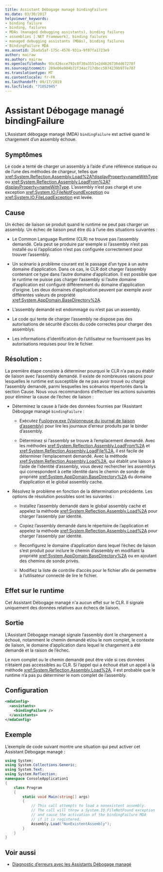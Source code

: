 ```yaml
---
title: Assistant Débogage managé bindingFailure
ms.date: 03/30/2017
helpviewer_keywords:
- binding failure
- binding, failures
- MDAs (managed debugging assistants), binding failures
- assemblies [.NET Framework], binding failures
- managed debugging assistants (MDAs), binding failures
- BindingFailure MDA
ms.assetid: 26ada5af-175c-4576-931a-9f07fa1723e9
author: mairaw
ms.author: mairaw
ms.openlocfilehash: 93c426cce792c8f30a3551e2d4626736dd67278f
ms.sourcegitcommit: 289e06e904b72f34ac717dbcc5074239b977e707
ms.translationtype: MT
ms.contentlocale: fr-FR
ms.lasthandoff: 09/17/2019
ms.locfileid: "71052945"
---
```

# <a name="bindingfailure-mda"></a>Assistant Débogage managé bindingFailure

L’Assistant débogage managé (MDA) `bindingFailure` est activé quand le chargement d’un assembly échoue.

## <a name="symptoms"></a>Symptômes

Le code a tenté de charger un assembly à l’aide d’une référence statique ou de l’une des méthodes de chargeur, telles que <xref:System.Reflection.Assembly.Load%2A?displayProperty=nameWithType> ou <xref:System.Reflection.Assembly.LoadFrom%2A?displayProperty=nameWithType>. L’assembly n’est pas chargé et une exception <xref:System.IO.FileNotFoundException> ou <xref:System.IO.FileLoadException> est levée.

## <a name="cause"></a>Cause

Un échec de liaison se produit quand le runtime ne peut pas charger un assembly. Un échec de liaison peut être dû à l’une des situations suivantes :

- Le Common Language Runtime (CLR) ne trouve pas l’assembly demandé. Cela peut se produire par exemple si l’assembly n’est pas installé ou si l’application n’est pas configurée correctement pour trouver l’assembly.

- Un scénario à problème courant est le passage d’un type à un autre domaine d’application. Dans ce cas, le CLR doit charger l’assembly contenant ce type dans l’autre domaine d’application. Il est possible que le runtime ne puisse pas charger l’assembly si l’autre domaine d’application est configuré différemment du domaine d’application d’origine. Les deux domaines d’application peuvent par exemple avoir différentes valeurs de propriété <xref:System.AppDomain.BaseDirectory%2A>.

- L’assembly demandé est endommagé ou n’est pas un assembly.

- Le code qui tente de charger l’assembly ne dispose pas des autorisations de sécurité d’accès du code correctes pour charger des assemblys.

- Les informations d’identification de l’utilisateur ne fournissent pas les autorisations requises pour lire le fichier.

## <a name="resolution"></a>Résolution :

La première étape consiste à déterminer pourquoi le CLR n’a pas pu établir de liaison avec l’assembly demandé. Il existe de nombreuses raisons pour lesquelles le runtime est susceptible de ne pas avoir trouvé ou chargé l’assembly demandé, parmi lesquelles les scénarios répertoriés dans la section Cause. Nous vous recommandons d’effectuer les actions suivantes pour éliminer la cause de l’échec de liaison :

- Déterminez la cause à l’aide des données fournies par l’Assistant Débogage managé `bindingFailure` :

  - Exécutez [Fuslogvw.exe (Visionneuse du journal de liaison d’assembly)](../tools/fuslogvw-exe-assembly-binding-log-viewer.md) pour lire les journaux d’erreur produits par le binder d’assembly.

  - Déterminez si l’assembly se trouve à l’emplacement demandé. Avec les méthodes <xref:System.Reflection.Assembly.LoadFrom%2A> et <xref:System.Reflection.Assembly.LoadFile%2A>, il est facile de déterminer l’emplacement demandé. Avec la méthode <xref:System.Reflection.Assembly.Load%2A>, qui établit une liaison à l’aide de l’identité d’assembly, vous devez rechercher les assemblys qui correspondent à cette identité dans le chemin de sonde de propriété <xref:System.AppDomain.BaseDirectory%2A> du domaine d’application et le global assembly cache.

- Résolvez le problème en fonction de la détermination précédente. Les options de résolution possibles sont les suivantes :

  - Installez l’assembly demandé dans le global assembly cache et appelez la méthode <xref:System.Reflection.Assembly.Load%2A> pour charger l’assembly par identité.

  - Copiez l’assembly demandé dans le répertoire de l’application et appelez la méthode <xref:System.Reflection.Assembly.Load%2A> pour charger l’assembly par identité.

  - Reconfigurez le domaine d’application dans lequel l’échec de liaison s’est produit pour inclure le chemin d’assembly en modifiant la propriété <xref:System.AppDomain.BaseDirectory%2A> ou en ajoutant des chemins de sonde privés.

  - Modifiez la liste de contrôle d’accès pour le fichier afin de permettre à l’utilisateur connecté de lire le fichier.

## <a name="effect-on-the-runtime"></a>Effet sur le runtime

Cet Assistant Débogage managé n'a aucun effet sur le CLR. Il signale uniquement des données relatives aux échecs de liaison.

## <a name="output"></a>Sortie

L’Assistant Débogage managé signale l’assembly dont le chargement a échoué, notamment le chemin demandé et/ou le nom complet, le contexte de liaison, le domaine d’application dans lequel le chargement a été demandé et la raison de l’échec.

Le nom complet ou le chemin demandé peut être vide si ces données n’étaient pas accessibles au CLR. Si l’appel qui a échoué était un appel à la méthode <xref:System.Reflection.Assembly.Load%2A>, il est probable que le runtime n’a pas pu déterminer le nom complet de l’assembly.

## <a name="configuration"></a>Configuration

```xml
<mdaConfig>
  <assistants>
    <bindingFailure />
  </assistants>
</mdaConfig>
```

## <a name="example"></a>Exemple

L’exemple de code suivant montre une situation qui peut activer cet Assistant Débogage managé :

```csharp
using System;
using System.Collections.Generic;
using System.Text;
using System.Reflection;
namespace ConsoleApplication1
{
    class Program
    {
        static void Main(string[] args)
        {
            // This call attempts to load a nonexistent assembly.
            // The call will throw a System.IO.FileNotFound exception
            // and cause the activation of the bindingFailure MDA
            // if it is registered.
            Assembly.Load("NonExistentAssembly");
        }
    }
}
```

## <a name="see-also"></a>Voir aussi

- [Diagnostic d’erreurs avec les Assistants Débogage managé](diagnosing-errors-with-managed-debugging-assistants.md)
